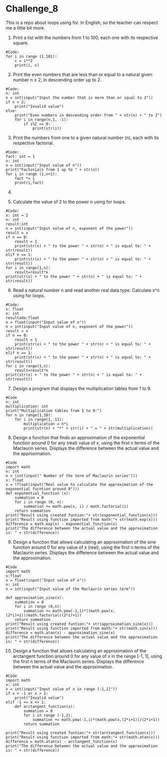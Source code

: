 # Challenge_8
This is a repo about loops using for. In English, so the teacher can respect me a little bit more. 

1. Print a list with the numbers from 1 to 100, each one with its respective square. 
```
#Code:
for i in range (1,101):
    c = i**2
    print(i, c)
```
2. Print the even numbers that are less than or equal to a natural given number n ≥ 2, in descending order up to 2. 
```
#Code:
n: int
n = int(input("Input the number that is more than or iqual to 2"))
if n < 2:
    print("Invalid value")
else:
    print("Even numbers in descending order from " + str(n) + " to 2")
    for i in range(n,1, -1):
        if i%2 == 0:
            print(str(i))
```

3. Print the numbers from one to a given natural number (n), each with its respective factorial.
```
#Code:
fact: int = 1
n: int
n = int(input("Input value of n"))
print("Factorials from 1 up to " + str(n))
for i in range (1,n+1):
    fact *= i 
    print(i,fact)   
```
4. 

5. Calculate the value of 2 to the power n using for loops. 
```
#Code:
x: int = 2
n: int
result:int
n = int(input("Input value of n, exponent of the power"))
result = x
if n == 0:
    result = 1
    print(str(x) + " to the power " + str(n) + " is equal to: " + str(result))
elif n == 1:
    print(str(x) + " to the power " + str(n) + " is equal to: " + str(result))
for i in range(1,n):
    result=result*x
print(str(x) + " to the power " + str(n) + " is equal to: " + str(result))
```
6. Read a natural number n and read another real data type. Calculate x^n using for loops. 
```
#Code:
x: float
n: int
resultado:float
x = float(input("Input value of x"))
n = int(input("Input value of n, exponent of the power"))
result = x
if n == 0:
    result = 1
    print(str(x) + " to the power " + str(n) + " is equal to: " + str(result))
elif n == 1:
    print(str(x) + " to the power " + str(n) + " is equal to: " + str(result))
for i in range(1,n):
    result=result*x
print(str(x) + " to the power " + str(n) + " is equal to: " + str(result))
```

7. Design a program that displays the multiplication tables from 1 to 9. 
```
#Code
n: int
multiplication: int
print("Multiplication tables from 1 to 9:")
for n in range(1,10):
    for i in range(1, 11):
        multiplication = n*i
        print(str(n) + "*" + str(i) + " = " + str(multiplication))
```
8. Design a function that finds an approximation of the exponential function around 0 for any (real) value of x, using the first n terms of the Maclaurin series. Displays the difference between the actual value and the approximation. 
```
#Code
import math
n: int
n = (int(input(" Number of the term of Maclaurin series")))
x: float
x = (float(input("Real value to calculate the approximation of the exponential fucntion around 0")))
def exponential_function (x):
    summation = 0
    for i in range (0, n):
        summation += math.pow(x, i) / math.factorial(i)
    return summation
print("Result using created funtion:"+ str(exponential_function(x)))
print("Result using function imported from math:"+ str(math.exp(x))) 
difference = math.exp(x) - exponential_function(x)
print("The difference between the actual value and the approximation is: " + str(difference))
```
9. Design a function that allows calculating an approximation of the sine function around 0 for any value of x (real), using the first n terms of the Maclaurin series. Displays the difference between the actual value and the approximation.
```
#Code
import math
x:float
x = float(input("Input value of x"))
n: int
n = int(input("Input value of the Maclaurin series term"))

def approximation_sine(x):
    summation = 0
    for i in range (0,n):
        summation += math.pow(-1,i)*((math.pow(x,(2*i)+1))/math.factorial((2*i)+1))
    return summation
print("Result using created funtion:"+ str(approximation_sine(x)))
print("Result using function imported from math:"+ str(math.sin(x)))
difference = math.atan(x) - approximation_sine(x)
print("The difference between the actual value and the approximation is: " + str(difference))
```
10. Design a function that allows calculating an approximation of the arctangent function around 0 for any value of x in the range [-1, 1], using the first n terms of the Maclaurin series. Displays the difference between the actual value and the approximation.
```
#Code
import math
x: int
x = int(input("Input value of x in range [-1,1]"))
if x < -1 or x > 1:
    print("Invalid value")
elif -1 <= x <= 1:
    def arctangent_function(x):
        summation = 0
        for i in range (-1,2):
            summation += math.pow(-1,i)*(math.pow(x,(2*i+1))/(2*i+1))
        return summation

print("Result using created funtion:"+ str(arctangent_function(x)))
print("Result using function imported from math:"+ str(math.atan(x))) 
difference = math.atan(x) - arctangent_function(x)
print("The difference between the actual value and the approximation is: " + str(difference))
```
